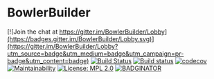 # BowlerBuilder

[![Join the chat at https://gitter.im/BowlerBuilder/Lobby](https://badges.gitter.im/BowlerBuilder/Lobby.svg)](https://gitter.im/BowlerBuilder/Lobby?utm_source=badge&utm_medium=badge&utm_campaign=pr-badge&utm_content=badge)
[![Build Status](https://travis-ci.org/CommonWealthRobotics/BowlerBuilder.svg?branch=master)](https://travis-ci.org/CommonWealthRobotics/BowlerBuilder)
[![Build status](https://ci.appveyor.com/api/projects/status/vmoich4vkraiwkf6/branch/master?svg=true)](https://ci.appveyor.com/project/Octogonapus/bowlerbuilder/branch/master)
[![codecov](https://codecov.io/gh/CommonWealthRobotics/BowlerBuilder/branch/master/graph/badge.svg)](https://codecov.io/gh/CommonWealthRobotics/BowlerBuilder)
[![Maintainability](https://api.codeclimate.com/v1/badges/b1fd645b72cd625f9cc6/maintainability)](https://codeclimate.com/github/CommonWealthRobotics/BowlerBuilder/maintainability)
[![License: MPL 2.0](https://img.shields.io/badge/License-MPL%202.0-brightgreen.svg)](https://opensource.org/licenses/MPL-2.0)
[![BADGINATOR](https://badginator.herokuapp.com/CommonWealthRobotics/BowlerBuilder.svg)](https://github.com/defunctzombie/badginator)

